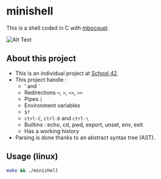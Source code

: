# minishell

This is a shell coded in C with [mbocquel](https://github.com/mbocquel).

![Alt Text](./readme/minishell.gif)

## About this project
- This is an individual project at [School 42](https://42.fr/en/homepage/).
- This project handle :
    * ’ and `
    * Redirections `<`, `>`, `<<`, `>>`
    * Pipes `|`
    * Environment variables
    * `$?`
    * `ctrl-C`, `ctrl-D` and `ctrl-\`
    * Builtins : echo, cd, pwd, export, unset, env, exit
    * Has a working history
- Parsing is done thanks to an abstract syntax tree (AST).

## Usage (linux)

```bash
make && ./minishell
```

